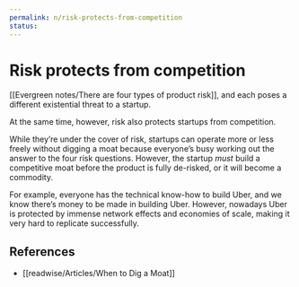 ```yaml
---
permalink: n/risk-protects-from-competition
status: 
---
```

# Risk protects from competition

[[Evergreen notes/There are four types of product risk]], and each poses a different existential threat to a startup.

At the same time, however, risk also protects startups from competition.

While they’re under the cover of risk, startups can operate more or less freely without digging a moat because everyone’s busy working out the answer to the four risk questions. However, the startup _must_ build a competitive moat before the product is fully de-risked, or it will become a commodity.

For example, everyone has the technical know-how to build Uber, and we know there’s money to be made in building Uber. However, nowadays Uber is protected by immense network effects and economies of scale, making it very hard to replicate successfully.

## References

- [[readwise/Articles/When to Dig a Moat]]
